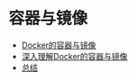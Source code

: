 # 容器与镜像

* [Docker的容器与镜像](chapter3/30.md)
* [深入理解Docker的容器与镜像](chapter3/31.md)
* [总结](chapter3/32.md)
